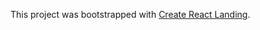 This project was bootstrapped with [Create React Landing](https://github.com/facebook/create-react-app).
